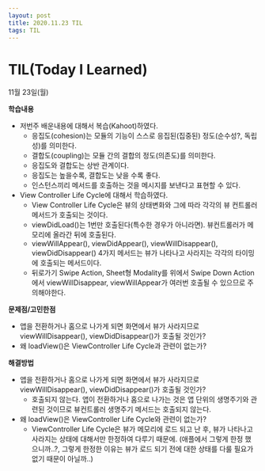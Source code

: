 ```yaml
---
layout: post
title: 2020.11.23 TIL
tags: TIL
---
```

# TIL(Today I Learned)

11월 23일(월)

**학습내용**

- 저번주 배운내용에 대해서 복습(Kahoot)하였다.
    - 응집도(cohesion)는 모듈의 기능이 스스로 응집된(집중된) 정도(순수성?, 독립성)를 의미한다.
    - 결합도(coupling)는 모듈 간의 결합의 정도(의존도)를 의미한다.
    - 응집도와 결합도는 상반 관계이다.
    - 응집도는 높을수록, 결합도는 낮을 수록 좋다.
    - 인스턴스끼리 메서드를 호출하는 것을 메시지를 보낸다고 표현할 수 있다.
- View Controller Life Cycle에 대해서 학습하였다.
    - View Controller Life Cycle은 뷰의 상태변화와 그에 따라 각각의 뷰 컨트롤러 메서드가 호출되는 것이다.
    - viewDidLoad()는 1번만 호출된다(특수한 경우가 아니라면). 뷰컨트롤러가 메모리에 올라간 뒤에 호출된다.
    - viewWillAppear(), viewDidAppear(), viewWillDisappear(), viewDidDisappear() 4가지 메서드는 뷰가 나타나고 사라지는 각각의 타이밍에 호출되는 메서드이다.
    - 뒤로가기 Swipe Action, Sheet형 Modality를 위에서 Swipe Down Action 에서 viewWillDisappear, viewWillAppear가 여러번 호출될 수 있으므로 주의해야한다.

**문제점/고민한점**

- 앱을 전환하거나 홈으로 나가게 되면 화면에서 뷰가 사라지므로 viewWillDisappear(), viewDidDisappear()가 호출될 것인가?
- 왜 loadView()은 ViewController Life Cycle과 관련이 없는가?

**해결방법**

- 앱을 전환하거나 홈으로 나가게 되면 화면에서 뷰가 사라지므로 viewWillDisappear(), viewDidDisappear()가 호출될 것인가?
    - 호출되지 않는다. 앱이 전환하거나 홈으로 나가는 것은 앱 단위의 생명주기와 관련된 것이므로 뷰컨트롤러 생명주기 메서드는 호출되지 않는다.
- 왜 loadView()은 ViewController Life Cycle와 관련이 없는가?
    - ViewController Life Cycle은 뷰가 메모리에 로드 되고 난 후, 뷰가 나타나고 사라지는 상태에 대해서만 한정하여 다루기 때문에. (애플에서 그렇게 한정 했으니까..?, 그렇게 한정한 이유는 뷰가 로드 되기 전에 대한 상태를 다룰 필요가 없기 때문이 아닐까..)
